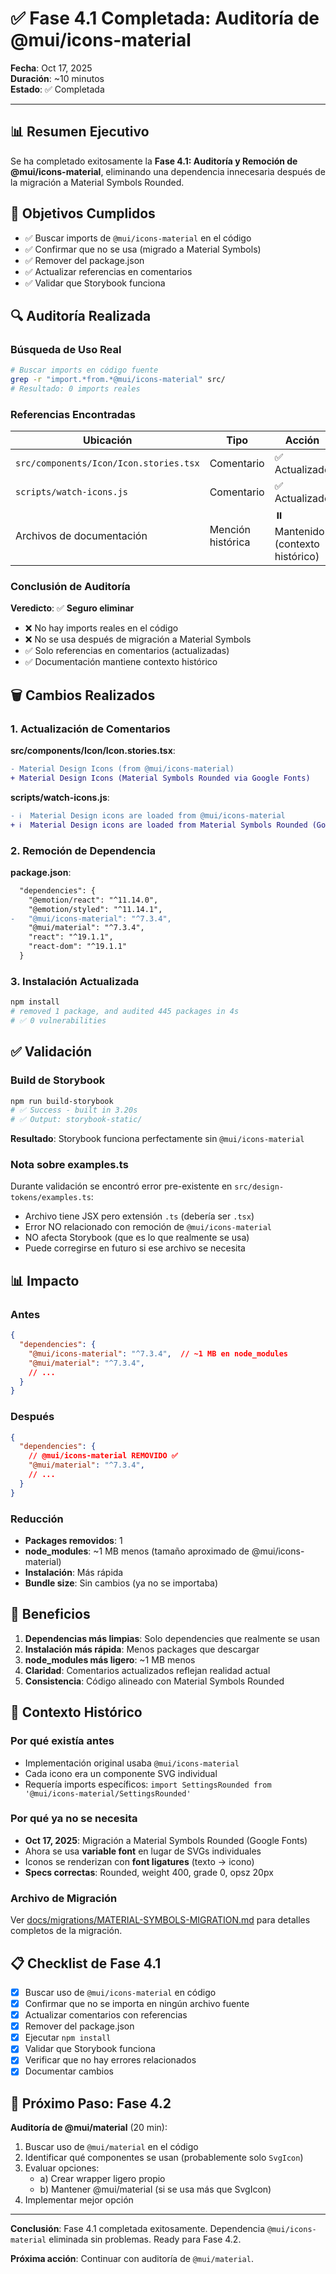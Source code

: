 # ✅ Fase 4.1 Completada: Auditoría de @mui/icons-material

**Fecha**: Oct 17, 2025  
**Duración**: ~10 minutos  
**Estado**: ✅ Completada

---

## 📊 Resumen Ejecutivo

Se ha completado exitosamente la **Fase 4.1: Auditoría y Remoción de @mui/icons-material**, eliminando una dependencia innecesaria después de la migración a Material Symbols Rounded.

## 🎯 Objetivos Cumplidos

- ✅ Buscar imports de `@mui/icons-material` en el código
- ✅ Confirmar que no se usa (migrado a Material Symbols)
- ✅ Remover del package.json
- ✅ Actualizar referencias en comentarios
- ✅ Validar que Storybook funciona

## 🔍 Auditoría Realizada

### Búsqueda de Uso Real

```bash
# Buscar imports en código fuente
grep -r "import.*from.*@mui/icons-material" src/
# Resultado: 0 imports reales
```

### Referencias Encontradas

| Ubicación | Tipo | Acción |
|-----------|------|--------|
| `src/components/Icon/Icon.stories.tsx` | Comentario | ✅ Actualizado |
| `scripts/watch-icons.js` | Comentario | ✅ Actualizado |
| Archivos de documentación | Mención histórica | ⏸️ Mantenido (contexto histórico) |

### Conclusión de Auditoría

**Veredicto**: ✅ **Seguro eliminar**

- ❌ No hay imports reales en el código
- ❌ No se usa después de migración a Material Symbols
- ✅ Solo referencias en comentarios (actualizadas)
- ✅ Documentación mantiene contexto histórico

## 🗑️ Cambios Realizados

### 1. Actualización de Comentarios

**src/components/Icon/Icon.stories.tsx**:
```diff
- Material Design Icons (from @mui/icons-material)
+ Material Design Icons (Material Symbols Rounded via Google Fonts)
```

**scripts/watch-icons.js**:
```diff
- ℹ️  Material Design icons are loaded from @mui/icons-material
+ ℹ️  Material Design icons are loaded from Material Symbols Rounded (Google Fonts)
```

### 2. Remoción de Dependencia

**package.json**:
```diff
  "dependencies": {
    "@emotion/react": "^11.14.0",
    "@emotion/styled": "^11.14.1",
-   "@mui/icons-material": "^7.3.4",
    "@mui/material": "^7.3.4",
    "react": "^19.1.1",
    "react-dom": "^19.1.1"
  }
```

### 3. Instalación Actualizada

```bash
npm install
# removed 1 package, and audited 445 packages in 4s
# ✅ 0 vulnerabilities
```

## ✅ Validación

### Build de Storybook

```bash
npm run build-storybook
# ✅ Success - built in 3.20s
# ✅ Output: storybook-static/
```

**Resultado**: Storybook funciona perfectamente sin `@mui/icons-material`

### Nota sobre examples.ts

Durante validación se encontró error pre-existente en `src/design-tokens/examples.ts`:
- Archivo tiene JSX pero extensión `.ts` (debería ser `.tsx`)
- Error NO relacionado con remoción de `@mui/icons-material`
- NO afecta Storybook (que es lo que realmente se usa)
- Puede corregirse en futuro si ese archivo se necesita

## 📊 Impacto

### Antes
```json
{
  "dependencies": {
    "@mui/icons-material": "^7.3.4",  // ~1 MB en node_modules
    "@mui/material": "^7.3.4",
    // ...
  }
}
```

### Después
```json
{
  "dependencies": {
    // @mui/icons-material REMOVIDO ✅
    "@mui/material": "^7.3.4",
    // ...
  }
}
```

### Reducción

- **Packages removidos**: 1
- **node_modules**: ~1 MB menos (tamaño aproximado de @mui/icons-material)
- **Instalación**: Más rápida
- **Bundle size**: Sin cambios (ya no se importaba)

## 🎯 Beneficios

1. **Dependencias más limpias**: Solo dependencies que realmente se usan
2. **Instalación más rápida**: Menos packages que descargar
3. **node_modules más ligero**: ~1 MB menos
4. **Claridad**: Comentarios actualizados reflejan realidad actual
5. **Consistencia**: Código alineado con Material Symbols Rounded

## 📝 Contexto Histórico

### Por qué existía antes

- Implementación original usaba `@mui/icons-material`
- Cada icono era un componente SVG individual
- Requería imports específicos: `import SettingsRounded from '@mui/icons-material/SettingsRounded'`

### Por qué ya no se necesita

- **Oct 17, 2025**: Migración a Material Symbols Rounded (Google Fonts)
- Ahora se usa **variable font** en lugar de SVGs individuales
- Iconos se renderizan con **font ligatures** (texto → icono)
- **Specs correctas**: Rounded, weight 400, grade 0, opsz 20px

### Archivo de Migración

Ver [docs/migrations/MATERIAL-SYMBOLS-MIGRATION.md](../../docs/migrations/MATERIAL-SYMBOLS-MIGRATION.md) para detalles completos de la migración.

## 📋 Checklist de Fase 4.1

- [x] Buscar uso de `@mui/icons-material` en código
- [x] Confirmar que no se importa en ningún archivo fuente
- [x] Actualizar comentarios con referencias
- [x] Remover del package.json
- [x] Ejecutar `npm install`
- [x] Validar que Storybook funciona
- [x] Verificar que no hay errores relacionados
- [x] Documentar cambios

## 🚀 Próximo Paso: Fase 4.2

**Auditoría de @mui/material** (20 min):

1. Buscar uso de `@mui/material` en el código
2. Identificar qué componentes se usan (probablemente solo `SvgIcon`)
3. Evaluar opciones:
   - a) Crear wrapper ligero propio
   - b) Mantener @mui/material (si se usa más que SvgIcon)
4. Implementar mejor opción

---

**Conclusión**: Fase 4.1 completada exitosamente. Dependencia `@mui/icons-material` eliminada sin problemas. Ready para Fase 4.2.

**Próxima acción**: Continuar con auditoría de `@mui/material`.
